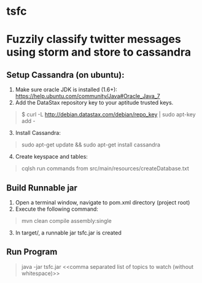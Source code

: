 tsfc
====

Fuzzily classify twitter messages using storm and store to cassandra
===


Setup Cassandra (on ubuntu):
---
1. Make sure oracle JDK is installed (1.6+): https://help.ubuntu.com/community/Java#Oracle_Java_7
2. Add the DataStax repository key to your aptitude trusted keys.
> $ curl -L http://debian.datastax.com/debian/repo_key | sudo apt-key add -
3. Install Cassandra:
> sudo apt-get update && sudo apt-get install cassandra
4. Create keyspace and tables:
> cqlsh
> run commands from src/main/resources/createDatabase.txt

Build Runnable jar
---
1. Open a terminal window, navigate to pom.xml directory (project root)
2. Execute the following command:
> mvn clean compile assembly:single
3. In target/, a runnable jar tsfc.jar is created

Run Program
---
> java -jar tsfc.jar <<comma separated list of topics to watch (without whitespace)>>

